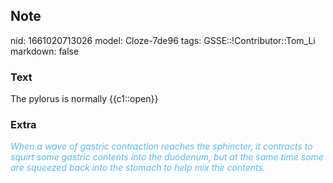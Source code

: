 ## Note
nid: 1661020713026
model: Cloze-7de96
tags: GSSE::!Contributor::Tom_Li
markdown: false

### Text
<div>
  The pylorus is normally {{c1::open}}
</div>

### Extra
<div>
  <i><font color="#4FBCFF">When a wave of gastric contraction
  reaches the sphincter, it contracts to squirt some gastric
  contents into the duodenum, but at the same time some are
  squeezed back into the stomach to help mix the
  contents.</font></i>
</div>
